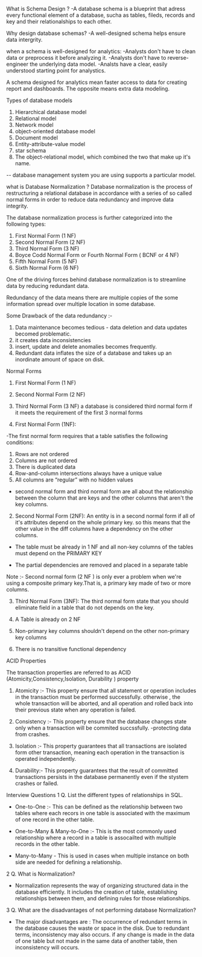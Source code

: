 What is Schema Design ?
-A database schema is a blueprint that adress every functional element of a database, sucha as tables, fileds, records and key and their relationalships to each other.

Why design database schemas?
-A well-designed schema helps ensure data intergrity.

when a schema is well-designed for analytics:
-Analysts don't have to clean data or preprocess it before analyzing it.
-Analysts don't have to reverse-engineer the underlying data model.
-Analsts have a clear, easily understood starting point for analystics.

A schema designed for analytics mean faster access to data for creating report and dashboards.
The opposite means extra data modeling.

Types of database models

1. Hierarchical database model
2. Relational model
3. Network model
4. object-oriented database model
5. Document model
6. Entity-attribute-value model
7. star schema
8. The object-relational model, which combined the two that make up it's name.

-- database management system you are using supports a particular model.

what is Database Normalization ?
Database normalization is the process of restructuring a relational database in accordance with a series of so called normal forms in order to reduce data redundancy and improve data integrity.

The database normalization process is further categorized into the following types:

1. First Normal Form (1 NF)
2. Second Normal Form (2 NF)
3. Third Normal Form (3 NF)
4. Boyce Codd Normal Form or Fourth Normal Form ( BCNF or 4 NF)
5. Fifth Normal Form (5 NF)
6. Sixth Normal Form (6 NF)

One of the driving forces behind database normalization is to streamline data by reducing redundant data.

Redundancy of the data means there are multiple copies of the some information spread over multiple location in some database.

Some Drawback of the data redundancy :-

1. Data maintenance becomes tedious - data deletion and data updates becomed problematic.
2. it creates data inconsistencies
3. insert, update and delete anomalies becomes frequently.
4. Redundant data inflates the size of a database and takes up an inordinate amount of space on disk.

Normal Forms

1. First Normal Form (1 NF)
2. Second Normal Form (2 NF)
3. Third Normal Form (3 NF)
   a database is considered third normal form if it meets the requirement of the first 3 normal forms
   
1. First Normal Form (1NF):

-The first normal form requires that a table satisfies the following conditions:

1. Rows are not ordered
2. Columns are not ordered
3. There is duplicated data
4. Row-and-column intersections always have a unique value
5. All columns are “regular” with no hidden values

- second normal form and third normal form are all about the relationship between the column that are keys and the other columns that aren't the key columns.

2. Second Normal Form (2NF):
   An entity is in a second normal form if all of it's attributes depend on the whole primary key.
   so this means that the other value in the diff columns have a dependency on the other columns.

- The table must be already in 1 NF and all non-key columns of the tables must depend on the PRIMARY KEY

- The partial dependencies are removed and placed in a separate table

Note :- Second normal form (2 NF ) is only ever a problem when we're using a composite primary key.That is, a primary key made of two or more columns.

3. Third Normal Form (3NF):
   The third normal form state that you should eliminate field in a table that do not depends on the key.

1. A Table is already on 2 NF
1. Non-primary key columns shouldn't depend on the other non-primary key columns
1. There is no transitive functional dependency

ACID Properties

The transaction properties are referred to as ACID (Atomicity,Consistency,Isolation, Durability ) property

1. Atomicity :- This property ensure that all statement or operation includes in the transaction must be performed successfully. otherwise , the whole transaction will be aborted, and all operation and rolled back into their previous state when any operation is failed.

2. Consistency :- This property ensure that the database changes state only when a transaction will be commited succssfully.
   -protecting data from crashes.

3. Isolation :- This property guarantees that all transactions are isolated form other transaction, meaning each operation in the transaction is operated independently.

4. Durability:- This property guarantees that the result of committed transactions persists in the database permanently even if the stystem crashes or failed.

Interview Questions
1 Q. List the different types of relationships in SQL.

- One-to-One :- This can be defined as the relationship between two tables where each recors in one table is associated with the maximum of one record in the other table.

- One-to-Many & Many-to-One :- This is the most commonly used relationship where a record in a table is assocailted with multiple records in the other table.

- Many-to-Many - This is used in cases when multiple instance on both side are needed for defining a relationship.

2 Q. What is Normalization?

- Normalization represents the way of organizing structured data in the database efficiently. It includes the creation of table, establishing relationships between them, and defining rules for those relationships.

3 Q. What are the disadvantages of not performing database Normalization?

- The major disadvantages are : The occurrence of redundant terms in the database causes the waste or space in the disk. Due to redundant terms, inconsistency may also occurs. if any change is made in the data of one table but not made in the same data of another table, then inconsistency will occurs.